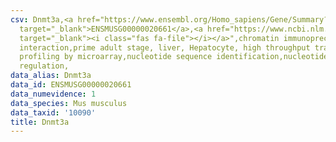 ```yaml
---
csv: Dnmt3a,<a href="https://www.ensembl.org/Homo_sapiens/Gene/Summary?db=core;g=ENSMUSG00000020661"
  target="_blank">ENSMUSG00000020661</a>,<a href="https://www.ncbi.nlm.nih.gov/pubmed/23834426"
  target="_blank"><i class="fas fa-file"></i></a>",chromatin immunoprecipitation assay,direct
  interaction,prime adult stage, liver, Hepatocyte, high throughput transcription
  profiling by microarray,nucleotide sequence identification,nucleotide sequence identification,transcriptional
  regulation,
data_alias: Dnmt3a
data_id: ENSMUSG00000020661
data_numevidence: 1
data_species: Mus musculus
data_taxid: '10090'
title: Dnmt3a
---
```

